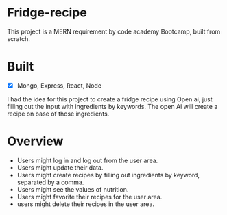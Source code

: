# Fridge-recipe

This project is a MERN requirement by code academy Bootcamp, built from scratch.

# Built

- [x] Mongo, Express, React, Node

I had the idea for this project to create a fridge recipe using Open ai, just filling out the input with ingredients by keywords.
The open Ai will create a recipe on base of those ingredients. 


# Overview

 - Users might log in and log out from the user area.
 - Users might update their data.
 - Users might create recipes by filling out ingredients by keyword, separated by a comma.
 - Users might see the values of nutrition.
 - Users might favorite their recipes for the user area.
 - users might delete their recipes in the user area.


  
